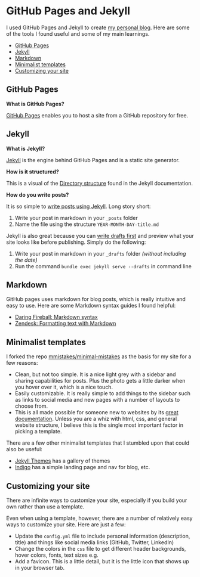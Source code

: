 # GitHub Pages and Jekyll

I used GitHub Pages and Jekyll to create [my personal blog](https://margotkurfess.github.io/). Here are some of the tools I found useful and some of my main learnings.

- [GitHub Pages](https://github.com/margotkurfess/reference/blob/master/github-pages_jekyll.md#github-pages)
- [Jekyll](https://github.com/margotkurfess/reference/blob/master/github-pages_jekyll.md#jekyll)
- [Markdown](https://github.com/margotkurfess/reference/blob/master/github-pages_jekyll.md#markdown)
- [Minimalist templates](https://github.com/margotkurfess/reference/blob/master/github-pages_jekyll.md#minimalist-templates)
- [Customizing your site](https://github.com/margotkurfess/reference/blob/master/github-pages_jekyll.md#customizing-your-site)


## GitHub Pages

**What is GitHub Pages?**

[GitHub Pages](https://help.github.com/articles/what-is-github-pages/) enables you to host a site from a GitHub repository for free.

## Jekyll

**What is Jekyll?**

[Jekyll](https://jekyllrb.com/docs/home/) is the engine behind GitHub Pages and is a static site generator.

**How is it structured?**

This is a visual of the [Directory structure](https://jekyllrb.com/docs/structure/) found in the Jekyll documentation.

**How do you write posts?**

It is so simple to [write posts using Jekyll](http://jekyllrb.com/docs/posts/). Long story short:

1. Write your post in markdown in your `_posts` folder
2. Name the file using the structure `YEAR-MONTH-DAY-title.md`


Jekyll is also great because you can [write drafts first](https://jekyllrb.com/docs/drafts/) and preview what your site looks like before publishing. Simply do the following:

1. Write your post in markdown in your `_drafts` folder *(without including the date)*
2. Run the command `bundle exec jekyll serve --drafts` in command line

## Markdown

GitHub pages uses markdown for blog posts, which is really intuitive and easy to use. Here are some Markdown syntax guides I found helpful:

- [Daring Fireball: Markdown syntax](https://daringfireball.net/projects/markdown/syntax#em)
- [Zendesk: Formatting text with Markdown](https://support.zendesk.com/hc/en-us/articles/203691016-Formatting-text-with-Markdown)

## Minimalist templates

I forked the repo [mmistakes/minimal-mistakes](https://github.com/mmistakes/minimal-mistakes) as the basis for my site for a few reasons:

- Clean, but not too simple. It is a nice light grey with a sidebar and sharing capabilities for posts. Plus the photo gets a little darker when you hover over it, which is a nice touch.
- Easily customizable. It is really simple to add things to the sidebar such as links to social media and new pages with a number of layouts to choose from.
- This is all made possible for someone new to websites by its [great documentation](https://mmistakes.github.io/minimal-mistakes/). Unless you are a whiz with html, css, and general website structure, I believe this is the single most important factor in picking a template.


There are a few other minimalist templates that I stumbled upon that could also be useful:

- [Jekyll Themes](http://themes.jekyllrc.org/) has a gallery of themes
- [Indigo](https://github.com/sergiokopplin/indigo) has a simple landing page and nav for blog, etc.

## Customizing your site

There are infinite ways to customize your site, especially if you build your own rather than use a template.

Even when using a template, however, there are a number of relatively easy ways to customize your site. Here are just a few:

- Update the `config.yml` file to include personal information (description, title) and things like social media links (GitHub, Twitter, LinkedIn)
- Change the colors in the `css` file to get different header backgrounds, hover colors, fonts, text sizes e.g.
- Add a favicon. This is a little detail, but it is the little icon that shows up in your browser tab.